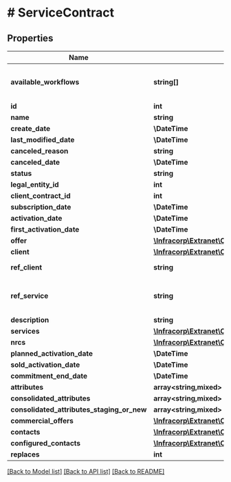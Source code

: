 # # ServiceContract

## Properties

Name | Type | Description | Notes
------------ | ------------- | ------------- | -------------
**available_workflows** | **string[]** | liste des processus disponible pour l&#39;objet | [optional]
**id** | **int** |  | [optional]
**name** | **string** |  | [optional]
**create_date** | **\DateTime** |  | [optional]
**last_modified_date** | **\DateTime** |  | [optional]
**canceled_reason** | **string** |  | [optional]
**canceled_date** | **\DateTime** |  | [optional]
**status** | **string** |  | [optional]
**legal_entity_id** | **int** |  | [optional]
**client_contract_id** | **int** |  | [optional]
**subscription_date** | **\DateTime** |  | [optional]
**activation_date** | **\DateTime** |  | [optional]
**first_activation_date** | **\DateTime** |  | [optional]
**offer** | [**\Infracorp\Extranet\Client\Model\Offer**](Offer.md) |  | [optional]
**client** | [**\Infracorp\Extranet\Client\Model\ClientLegalEntity**](ClientLegalEntity.md) |  | [optional]
**ref_client** | **string** | ref set by customer | [optional]
**ref_service** | **string** | ref used by Prizz Telecom NOC | [optional]
**description** | **string** |  | [optional]
**services** | [**\Infracorp\Extranet\Client\Model\Service[]**](Service.md) |  | [optional]
**nrcs** | [**\Infracorp\Extranet\Client\Model\ServiceContractNrc[]**](ServiceContractNrc.md) |  | [optional]
**planned_activation_date** | **\DateTime** |  | [optional]
**sold_activation_date** | **\DateTime** |  | [optional]
**commitment_end_date** | **\DateTime** |  | [optional]
**attributes** | **array<string,mixed>** |  | [optional]
**consolidated_attributes** | **array<string,mixed>** |  | [optional]
**consolidated_attributes_staging_or_new** | **array<string,mixed>** |  | [optional]
**commercial_offers** | [**\Infracorp\Extranet\Client\Model\ServiceContractCommercialOffersInner[]**](ServiceContractCommercialOffersInner.md) |  | [optional]
**contacts** | [**\Infracorp\Extranet\Client\Model\Contact[]**](Contact.md) |  | [optional]
**configured_contacts** | [**\Infracorp\Extranet\Client\Model\TypedContact[]**](TypedContact.md) |  | [optional]
**replaces** | **int** |  | [optional]

[[Back to Model list]](../../README.md#models) [[Back to API list]](../../README.md#endpoints) [[Back to README]](../../README.md)
